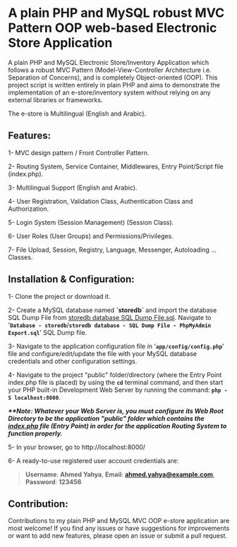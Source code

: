 # A plain PHP and MySQL robust MVC Pattern OOP web-based Electronic Store Application

A plain PHP and MySQL Electronic Store/Inventory Application which follows a robust MVC Pattern (Model-View-Controller Architecture i.e. Separation of Concerns), and is completely Object-oriented (OOP). This project script is written entirely in plain PHP and aims to demonstrate the implementation of an e-store/inventory system without relying on any external libraries or frameworks.

The e-store is Multilingual (English and Arabic).

## Features:
1- MVC design pattern / Front Controller Pattern.

2- Routing System, Service Container, Middlewares, Entry Point/Script file (index.php).

3- Multilingual Support (English and Arabic).

4- User Registration, Validation Class, Authentication Class and Authorization.

5- Login System (Session Management) (Session Class).

6- User Roles (User Groups) and Permissions/Privileges.

7- File Upload, Session, Registry, Language, Messenger, Autoloading ... Classes.

## Installation & Configuration:
1- Clone the project or download it.

2- Create a MySQL database named **\`storedb\`** and import the database SQL Dump File from [storedb database SQL Dump File.sql](<Database - storedb/storedb database - SQL Dump File - PhpMyAdmin Export.sql>). Navigate to '**`Database - storedb`**/**`storedb database - SQL Dump File - PhpMyAdmin Export.sql`**' SQL Dump file.

3- Navigate to the application configuration file in '**`app/config/config.php`**' file and configure/edit/update the file with your MySQL database credentials and other configuration settings.

4- Navigate to the project "public" folder/directory (where the Entry Point index.php file is placed) by using the **`cd`** terminal command, and then start your PHP built-in Development Web Server by running the command: **`php -S localhost:8000`**.

***\*\*Note: Whatever your Web Server is, you must configure its Web Root Directory to be the application "public" folder which contains the [index.php](public/index.php) file (Entry Point) in order for the application Routing System to function properly.***

5- In your browser, go to http://localhost:8000/

6- A ready-to-use registered user account credentials are:

> **Username**: **Ahmed Yahya**, **Email**: **ahmed.yahya@example.com**, **Password**: **123456**

## Contribution:
Contributions to my plain PHP and MySQL MVC OOP e-store application are most welcome! If you find any issues or have suggestions for improvements or want to add new features, please open an issue or submit a pull request.
